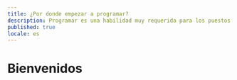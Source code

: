 ```yaml
---
title: ¿Por donde empezar a programar?
description: Programar es una habilidad muy requerida para los puestos de desarrollo de software
published: true
locale: es
---
```


# Bienvenidos
